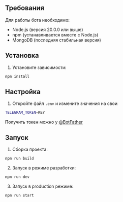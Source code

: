 ## Требования

Для работы бота необходимо:
- Node.js (версия 20.0.0 или выше)
- npm (устанавливается вместе с Node.js)
- MongoDB (последняя стабильная версия)

## Установка

1. Установите зависимости:
```bash
npm install
```

## Настройка

1. Откройте файл `.env` и измените значения на свои:
```bash
TELEGRAM_TOKEN=KEY
```

Получить токен можно у [@BotFather](https://t.me/BotFather)

## Запуск

1. Сборка проекта:
```bash
npm run build
```

2. Запуск в режиме разработки:
```bash
npm run dev
```

3. Запуск в production режиме:
```bash
npm run start
```